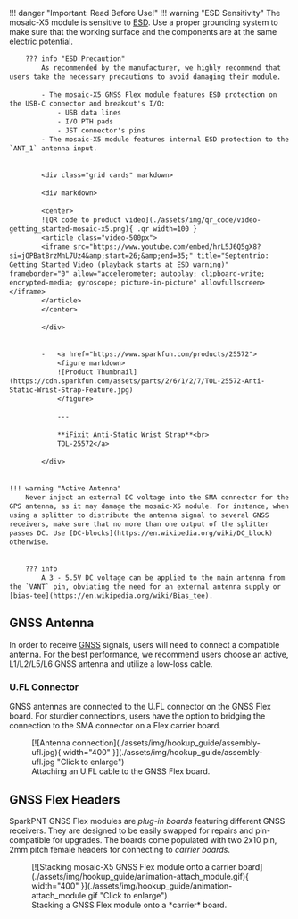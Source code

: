 !!! danger "Important: Read Before Use!"
	!!! warning "ESD Sensitivity"
		The mosaic-X5 module is sensitive to [ESD](https://en.wikipedia.org/wiki/Electrostatic_discharge "Electrostatic Discharge"). Use a proper grounding system to make sure that the working surface and the components are at the same electric potential.


		??? info "ESD Precaution"
			As recommended by the manufacturer, we highly recommend that users take the necessary precautions to avoid damaging their module.

			- The mosaic-X5 GNSS Flex module features ESD protection on the USB-C connector and breakout's I/O:
				- USB data lines
				- I/O PTH pads
				- JST connector's pins
			- The mosaic-X5 module features internal ESD protection to the `ANT_1` antenna input.


			<div class="grid cards" markdown>

			<div markdown>

			<center>
			![QR code to product video](./assets/img/qr_code/video-getting_started-mosaic-x5.png){ .qr width=100 }
			<article class="video-500px">
			<iframe src="https://www.youtube.com/embed/hrL5J6Q5gX8?si=jOPBat8rzMnL7Uz4&amp;start=26;&amp;end=35;" title="Septentrio: Getting Started Video (playback starts at ESD warning)" frameborder="0" allow="accelerometer; autoplay; clipboard-write; encrypted-media; gyroscope; picture-in-picture" allowfullscreen></iframe>
			</article>
			</center>

			</div>


			-   <a href="https://www.sparkfun.com/products/25572">
				<figure markdown>
				![Product Thumbnail](https://cdn.sparkfun.com/assets/parts/2/6/1/2/7/TOL-25572-Anti-Static-Wrist-Strap-Feature.jpg)
				</figure>		

				---

				**iFixit Anti-Static Wrist Strap**<br>
				TOL-25572</a>

			</div>


	!!! warning "Active Antenna"
		Never inject an external DC voltage into the SMA connector for the GPS antenna, as it may damage the mosaic-X5 module. For instance, when using a splitter to distribute the antenna signal to several GNSS receivers, make sure that no more than one output of the splitter passes DC. Use [DC-blocks](https://en.wikipedia.org/wiki/DC_block) otherwise.


		??? info
			A 3 - 5.5V DC voltage can be applied to the main antenna from the `VANT` pin, obviating the need for an external antenna supply or [bias-tee](https://en.wikipedia.org/wiki/Bias_tee).



## GNSS Antenna
In order to receive [GNSS](https://en.wikipedia.org/wiki/Satellite_navigation "Global Navigation Satellite System") signals, users will need to connect a compatible antenna. For the best performance, we recommend users choose an active, L1/L2/L5/L6 GNSS antenna and utilize a low-loss cable.



### U.FL Connector
GNSS antennas are connected to the U.FL connector on the GNSS Flex board. For sturdier connections, users have the option to bridging the connection to the SMA connector on a Flex carrier board.


<figure markdown>
[![Antenna connection](./assets/img/hookup_guide/assembly-ufl.jpg){ width="400" }](./assets/img/hookup_guide/assembly-ufl.jpg "Click to enlarge")
<figcaption markdown>Attaching an U.FL cable to the GNSS Flex board.</figcaption>
</figure>



## GNSS Flex Headers
SparkPNT GNSS Flex modules are *plug-in boards* featuring different GNSS receivers. They are designed to be easily swapped for repairs and pin-compatible for upgrades. The boards come populated with two 2x10 pin, 2mm pitch female headers for connecting to *carrier boards*.


<figure markdown>
[![Stacking mosaic-X5 GNSS Flex module onto a carrier board](./assets/img/hookup_guide/animation-attach_module.gif){ width="400" }](./assets/img/hookup_guide/animation-attach_module.gif "Click to enlarge")
<figcaption markdown>Stacking a GNSS Flex module onto a *carrier* board.</figcaption>
</figure>
